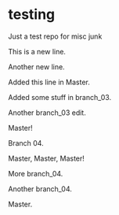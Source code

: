 # testing
Just a test repo for misc junk

This is a new line.

Another new line.

Added this line in Master.

Added some stuff in branch_03.

Another branch_03 edit.

Master!

Branch 04.

Master, Master, Master!

More branch_04.

Another branch_04.

Master.

